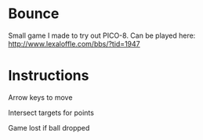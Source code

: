 # Bounce

Small game I made to try out PICO-8.
Can be played here:
http://www.lexaloffle.com/bbs/?tid=1947

# Instructions

Arrow keys to move

Intersect targets for points

Game lost if ball dropped 

